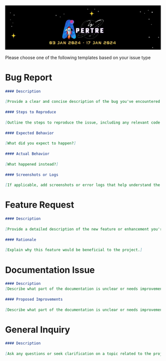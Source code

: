 ![logo](../assets/logo.jpg)

Please choose one of the following templates based on your issue type

# Bug Report

```md
#### Description

[Provide a clear and concise description of the bug you've encountered.]

#### Steps to Reproduce

[Outline the steps to reproduce the issue, including any relevant code or configuration.]

#### Expected Behavior

[What did you expect to happen?]

#### Actual Behavior

[What happened instead?]

#### Screenshots or Logs

[If applicable, add screenshots or error logs that help understand the issue better.]
```

# Feature Request
```md
#### Description

[Provide a detailed description of the new feature or enhancement you're proposing.]

#### Rationale

[Explain why this feature would be beneficial to the project.]
```
# Documentation Issue
```md
#### Description
[Describe what part of the documentation is unclear or needs improvement.]

#### Proposed Improvements

[Describe what part of the documentation is unclear or needs improvement.]
```
# General Inquiry
```md
#### Description

[Ask any questions or seek clarification on a topic related to the project.]
```

